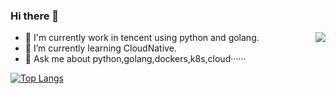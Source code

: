 ### Hi there 👋


<img align="right" src="https://github-readme-stats.vercel.app/api?username=DomineCore&show_icons=true&icon_color=CE1D2D&text_color=718096&bg_color=ffffff&hide_title=true" />

- 🔭 I'm currently work in tencent using python and golang.
- 🌱 I’m currently learning CloudNative.
- 💬 Ask me about python,golang,dockers,k8s,cloud······


[![Top Langs](https://github-readme-stats.vercel.app/api/top-langs/?username=DomineCore)](https://github.com/DomineCore/github-readme-stats)
